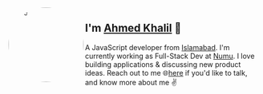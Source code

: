 <img align="left" width="150" height="150" style="border-radius: 50%; filter: grayscale(1);" alt="me" src="https://media.licdn.com/dms/image/C5603AQFFcXU2VK1dqg/profile-displayphoto-shrink_200_200/0/1639576573706?e=1691020800&v=beta&t=YCtW_FfhkmTBpEklqI5MEsOat9tJU7qBMONamJOaS3M"/>


## I'm [Ahmed Khalil][homepage] 👋 

A JavaScript developer from [Islamabad][about-Islamabad]. I'm currently working as Full-Stack Dev at [Numu][numu]. I love building applications & discussing new product ideas. Reach out to me 
🌐[here][web] if you'd like to talk, and know more about me ✌️




[homepage]: https://github.com/linktoahmad
[linkedin]: https://www.linkedin.com/in/ahmed-khalil-3133a9196/
[web]: https://linktoahmad.github.io/
[github]: https://github.com/linktoahmad
[about-Islamabad]: https://www.google.com/search?q=islamabad
[numu]: https://numuworld.com/
